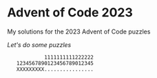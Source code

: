 # Advent of Code 2023

My solutions for the 2023 Advent of Code puzzles

_Let's do some puzzles_

```
            1111111111222222
   1234567890123456789012345
   XXXXXXXXX................
```
